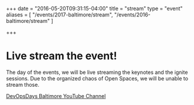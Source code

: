 +++
date = "2016-05-20T09:31:15-04:00"
title = "stream"
type = "event"
aliases = [
  "/events/2017-baltimore/stream",
  "/events/2016-baltimore/stream"
]

+++

# Live stream the event!

The day of the events, we will be live streaming the keynotes and the ignite sessions.  Due to the organized chaos of Open Spaces, we will be unable to stream those.

<a href="https://www.youtube.com/channel/UCxpCqO1jg-xyTB8uZo049Bw">DevOpsDays Baltimore YouTube Channel</a>
